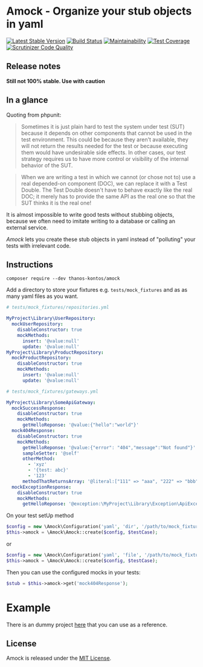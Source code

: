 # Amock - Organize your stub objects in yaml

[![Latest Stable Version](https://poser.pugx.org/thanos-kontos/amock/v/stable)](https://packagist.org/packages/thanos-kontos/amock)
[![Build Status](https://travis-ci.org/thanosKontos/amock.svg?branch=master)](https://travis-ci.org/thanosKontos/amock)
[![Maintainability](https://api.codeclimate.com/v1/badges/223b1d3dfc3607673750/maintainability)](https://codeclimate.com/github/thanosKontos/amock/maintainability)
[![Test Coverage](https://api.codeclimate.com/v1/badges/223b1d3dfc3607673750/test_coverage)](https://codeclimate.com/github/thanosKontos/amock/test_coverage)
[![Scrutinizer Code Quality](https://scrutinizer-ci.com/g/thanosKontos/amock/badges/quality-score.png?b=master)](https://scrutinizer-ci.com/g/thanosKontos/amock/?branch=master)

## Release notes

**Still not 100% stable. Use with caution**

## In a glance

Quoting from phpunit:

> Sometimes it is just plain hard to test the system under test (SUT) because it depends on other components that cannot be used in the test environment. This could be because they aren't available, they will not return the results needed for the test or because executing them would have undesirable side effects. In other cases, our test strategy requires us to have more control or visibility of the internal behavior of the SUT.

> When we are writing a test in which we cannot (or chose not to) use a real depended-on component (DOC), we can replace it with a Test Double. The Test Double doesn't have to behave exactly like the real DOC; it merely has to provide the same API as the real one so that the SUT thinks it is the real one!

It is almost impossible to write good tests without stubbing objects, because we often need to imitate writing to a database or calling an external service.

*Amock* lets you create these stub objects in yaml instead of "polluting" your tests with irrelevant code.

## Instructions

`composer require --dev thanos-kontos/amock`

Add a directory to store your fixtures e.g. `tests/mock_fixtures` and as as many yaml files as you want.

```yaml
# tests/mock_fixtures/repositories.yml

MyProject\Library\UserRepository:
  mockUserRepository:
    disableConstructor: true
    mockMethods:
      insert: '@value:null'
      update: '@value:null'
MyProject\Library\ProductRepository:
  mockProductRepository:
    disableConstructor: true
    mockMethods:
      insert: '@value:null'
      update: '@value:null'
```

```yaml
# tests/mock_fixtures/gateways.yml

MyProject\Library\SomeApiGateway:
  mockSuccessResponse:
    disableConstructor: true
    mockMethods:
      getHelloReponse: '@value:{"hello":"world"}'
  mock404Response:
    disableConstructor: true
    mockMethods:
      getHelloReponse: '@value:{"error": "404","message":"Not found"}'
      sampleSetter: '@self'
      otherMethod:
        - 'xyz'
        - '{test: abc}'
        - '123'
      methodThatReturnsArray: '@literal:["111" => "aaa", "222" => "bbb"]'
  mockExceptionResponse:
    disableConstructor: true
    mockMethods:
      getHelloReponse: '@exception:\MyProject\Library\Exception\ApiException'
```

On your test setUp method

```php
$config = new \Amock\Configuration('yaml', 'dir', '/path/to/mock_fixtures');
$this->amock = \Amock\Amock::create($config, $testCase);
```

or

```php
$config = new \Amock\Configuration('yaml', 'file', '/path/to/mock_fixtures/somefile.yml');
$this->amock = \Amock\Amock::create($config, $testCase);
```

Then you can use the configured mocks in your tests:

```php
$stub = $this->amock->get('mock404Response');
```

# Example

There is an dummy project [here](https://github.com/thanosKontos/amock-example) that you can use as a reference.

## License

Amock is released under the [MIT License](https://opensource.org/licenses/MIT).
